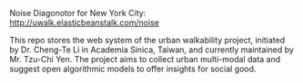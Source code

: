 Noise Diagonotor for New York City: http://uwalk.elasticbeanstalk.com/noise

This repo stores the web system of the urban walkability project, initiated by Dr. Cheng-Te Li in Academia Sinica, Taiwan, and currently maintained by Mr. Tzu-Chi Yen. The project aims to collect urban multi-modal data and suggest open algorithmic models to offer insights for social good.
